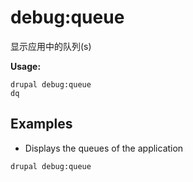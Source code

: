 # debug:queue
显示应用中的队列(s)

**Usage:**
```
drupal debug:queue
dq
```

## Examples
* Displays the queues of the application
```
drupal debug:queue
```
